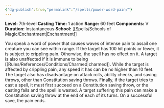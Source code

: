 ```yaml
---
{"dg-publish":true,"permalink":"/spells/power-word-pain/"}
---
```


**Level:** 7th-level
**Casting Time:** 1 action
**Range:** 60 feet
**Components:** V
**Duration:** Instantaneous
**School:** [[Spells/Schools of Magic/Enchantment\|Enchantment]]

You speak a word of power that causes waves of intense pain to assail one creature you can see within range. If the target has 100 hit points or fewer, it is subject to crippling pain. Otherwise, the spell has no effect on it. A target is also unaffected if it is immune to being [[Rules/References/Conditions/Charmed\|charmed]].
While the target is affected by crippling pain, any speed it has can be no higher than 10 feet. The target also has disadvantage on attack rolls, ability checks, and saving throws, other than Constitution saving throws. Finally, if the target tries to cast a spell, it must first succeed on a Constitution saving throw, or the casting fails and the spell is wasted.
A target suffering this pain can make a Constitution saving throw at the end of each of its turns. On a successful save, the pain ends.